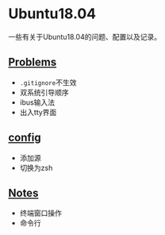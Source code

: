 # Ubuntu18.04
一些有关于Ubuntu18.04的问题、配置以及记录。

## [Problems](https://github.com/Shadowmaple/something_for_ubuntu/blob/master/problems.md)

+ `.gitignore`不生效
+ 双系统引导顺序
+ ibus输入法
+ 出入tty界面

## [ config](https://github.com/Shadowmaple/something_for_ubuntu/blob/master/config.md)

+ 添加源
+ 切换为zsh



## [Notes](https://github.com/Shadowmaple/something_for_ubuntu/blob/master/notes.md)

+ 终端窗口操作
+ 命令行


